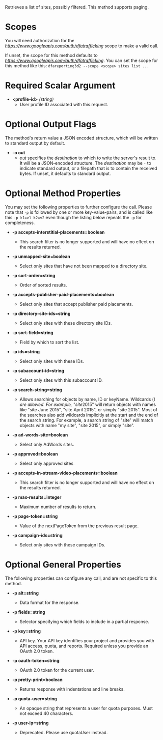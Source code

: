 Retrieves a list of sites, possibly filtered. This method supports paging.
# Scopes

You will need authorization for the *https://www.googleapis.com/auth/dfatrafficking* scope to make a valid call.

If unset, the scope for this method defaults to *https://www.googleapis.com/auth/dfatrafficking*.
You can set the scope for this method like this: `dfareporting3d2 --scope <scope> sites list ...`
# Required Scalar Argument
* **&lt;profile-id&gt;** *(string)*
    - User profile ID associated with this request.

# Optional Output Flags

The method's return value a JSON encoded structure, which will be written to standard output by default.

* **-o out**
    - *out* specifies the *destination* to which to write the server's result to.
      It will be a JSON-encoded structure.
      The *destination* may be `-` to indicate standard output, or a filepath that is to contain the received bytes.
      If unset, it defaults to standard output.
# Optional Method Properties

You may set the following properties to further configure the call. Please note that `-p` is followed by one 
or more key-value-pairs, and is called like this `-p k1=v1 k2=v2` even though the listing below repeats the
`-p` for completeness.

* **-p accepts-interstitial-placements=boolean**
    - This search filter is no longer supported and will have no effect on the results returned.

* **-p unmapped-site=boolean**
    - Select only sites that have not been mapped to a directory site.

* **-p sort-order=string**
    - Order of sorted results.

* **-p accepts-publisher-paid-placements=boolean**
    - Select only sites that accept publisher paid placements.

* **-p directory-site-ids=string**
    - Select only sites with these directory site IDs.

* **-p sort-field=string**
    - Field by which to sort the list.

* **-p ids=string**
    - Select only sites with these IDs.

* **-p subaccount-id=string**
    - Select only sites with this subaccount ID.

* **-p search-string=string**
    - Allows searching for objects by name, ID or keyName. Wildcards (*) are allowed. For example, &#34;site*2015&#34; will return objects with names like &#34;site June 2015&#34;, &#34;site April 2015&#34;, or simply &#34;site 2015&#34;. Most of the searches also add wildcards implicitly at the start and the end of the search string. For example, a search string of &#34;site&#34; will match objects with name &#34;my site&#34;, &#34;site 2015&#34;, or simply &#34;site&#34;.

* **-p ad-words-site=boolean**
    - Select only AdWords sites.

* **-p approved=boolean**
    - Select only approved sites.

* **-p accepts-in-stream-video-placements=boolean**
    - This search filter is no longer supported and will have no effect on the results returned.

* **-p max-results=integer**
    - Maximum number of results to return.

* **-p page-token=string**
    - Value of the nextPageToken from the previous result page.

* **-p campaign-ids=string**
    - Select only sites with these campaign IDs.

# Optional General Properties

The following properties can configure any call, and are not specific to this method.

* **-p alt=string**
    - Data format for the response.

* **-p fields=string**
    - Selector specifying which fields to include in a partial response.

* **-p key=string**
    - API key. Your API key identifies your project and provides you with API access, quota, and reports. Required unless you provide an OAuth 2.0 token.

* **-p oauth-token=string**
    - OAuth 2.0 token for the current user.

* **-p pretty-print=boolean**
    - Returns response with indentations and line breaks.

* **-p quota-user=string**
    - An opaque string that represents a user for quota purposes. Must not exceed 40 characters.

* **-p user-ip=string**
    - Deprecated. Please use quotaUser instead.
